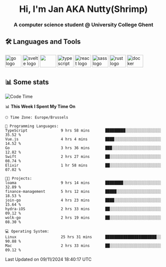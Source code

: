 <h1 align="center">Hi, I'm Jan AKA Nutty(Shrimp)</h1>
<h3 align="center">A computer science student @ University College Ghent</h3>

<h2 align="left">🛠️ Languages and Tools</h2>

###

<div align="left">
  <img src="https://cdn.jsdelivr.net/gh/devicons/devicon/icons/go/go-original.svg" height="40" width="52" alt="go logo"  />
  <img src="https://cdn.jsdelivr.net/gh/devicons/devicon@latest/icons/svelte/svelte-original.svg"  height="40" width="52" alt="svelte logo" />
  <img src="https://cdn.jsdelivr.net/gh/devicons/devicon@latest/icons/tailwindcss/tailwindcss-original.svg" height="40" width="52" />
  <img src="https://cdn.jsdelivr.net/gh/devicons/devicon/icons/typescript/typescript-original.svg" height="40" width="52" alt="typescript logo"  />
  <img src="https://cdn.jsdelivr.net/gh/devicons/devicon/icons/react/react-original.svg" height="40" width="52" alt="react logo"  />
  <img src="https://cdn.jsdelivr.net/gh/devicons/devicon/icons/sass/sass-original.svg" height="40" width="52" alt="sass logo"  />
  <img src="https://cdn.jsdelivr.net/gh/devicons/devicon@latest/icons/rust/rust-original.svg" height="40" width="52" alt="rust logo" />
  <img src="https://cdn.jsdelivr.net/gh/devicons/devicon/icons/docker/docker-original.svg" height="40" width="52" alt="docker logo"  />
</div>

<h2>📊 Some stats</h2>

<!--START_SECTION:waka-->
![Code Time](http://img.shields.io/badge/Code%20Time-5%2C235%20hrs%2046%20mins-blue)

📊 **This Week I Spent My Time On** 

```text
🕑︎ Time Zone: Europe/Brussels

💬 Programming Languages: 
TypeScript               9 hrs 58 mins       █████████░░░░░░░░░░░░░░░░   35.52 % 
Vue.js                   4 hrs 4 mins        ████░░░░░░░░░░░░░░░░░░░░░   14.52 % 
Go                       3 hrs 36 mins       ███░░░░░░░░░░░░░░░░░░░░░░   12.82 % 
Swift                    2 hrs 27 mins       ██░░░░░░░░░░░░░░░░░░░░░░░   08.74 % 
Elixir                   1 hr 58 mins        ██░░░░░░░░░░░░░░░░░░░░░░░   07.02 % 

🐱‍💻 Projects: 
loama                    9 hrs 14 mins       ████████░░░░░░░░░░░░░░░░░   32.89 % 
finance-management       5 hrs 12 mins       █████░░░░░░░░░░░░░░░░░░░░   18.53 % 
join-go                  4 hrs 23 mins       ████░░░░░░░░░░░░░░░░░░░░░   15.64 % 
hydra-iOS                2 hrs 33 mins       ██░░░░░░░░░░░░░░░░░░░░░░░   09.12 % 
wolk-go                  2 hrs 19 mins       ██░░░░░░░░░░░░░░░░░░░░░░░   08.30 % 

💻 Operating System: 
Linux                    25 hrs 31 mins      ███████████████████████░░   90.88 % 
Mac                      2 hrs 33 mins       ██░░░░░░░░░░░░░░░░░░░░░░░   09.12 % 
```


 Last Updated on 09/11/2024 18:40:17 UTC
<!--END_SECTION:waka-->
